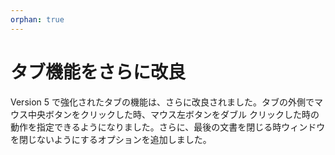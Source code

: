 ```yaml
---
orphan: true
---
```

# タブ機能をさらに改良

Version 5 で強化されたタブの機能は、さらに改良されました。タブの外側でマウス中央ボタンをクリックした時、マウス左ボタンをダブル クリックした時の動作を指定できるようになりました。さらに、最後の文書を閉じる時ウィンドウを閉じないようにするオプションを追加しました。
